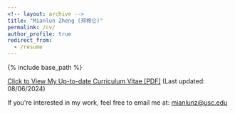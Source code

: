 ```yaml
---
<!-- layout: archive -->
title: "Mianlun Zheng (郑棉仑)"
permalink: /cv/
author_profile: true
redirect_from:
  - /resume
---
```


{% include base_path %}

[Click to View My Up-to-date Curriculum Vitae [PDF]](/files/CV_08_06.pdf) (Last updated: 08/06/2024)

If you're interested in my work, feel free to email me at: mianlunz@usc.edu
